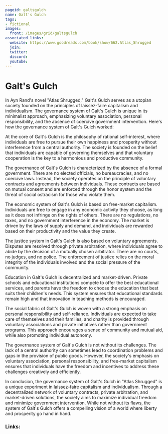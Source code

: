 ```yaml
---
pageid: galtsgulch
name: Galt's Gulch
tags: 
- fictional
images:
  front: /images/grid/galtsgulch
associated_links:
  website: https://www.goodreads.com/book/show/662.Atlas_Shrugged
  join: 
  twitter: 
  discord: 
  youtube:
---
```


# Galt's Gulch

In Ayn Rand's novel "Atlas Shrugged," Galt's Gulch serves as a utopian society founded on the principles of laissez-faire capitalism and individualism. The governance system of Galt's Gulch is unique in its minimalist approach, emphasizing voluntary association, personal responsibility, and the absence of coercive government intervention. Here's how the governance system of Galt's Gulch worked:

At the core of Galt's Gulch is the philosophy of rational self-interest, where individuals are free to pursue their own happiness and prosperity without interference from a central authority. The society is founded on the belief that individuals are capable of governing themselves and that voluntary cooperation is the key to a harmonious and productive community.

The governance of Galt's Gulch is characterized by the absence of a formal government. There are no elected officials, no bureaucracies, and no coercive laws. Instead, the society operates on the principle of voluntary contracts and agreements between individuals. These contracts are based on mutual consent and are enforced through the honor system and the threat of social ostracism for those who violate them.

The economic system of Galt's Gulch is based on free-market capitalism. Individuals are free to engage in any economic activity they choose, as long as it does not infringe on the rights of others. There are no regulations, no taxes, and no government interference in the economy. The market is driven by the laws of supply and demand, and individuals are rewarded based on their productivity and the value they create.

The justice system in Galt's Gulch is also based on voluntary agreements. Disputes are resolved through private arbitration, where individuals agree to abide by the decision of a mutually chosen arbitrator. There are no courts, no judges, and no police. The enforcement of justice relies on the moral integrity of the individuals involved and the social pressure of the community.

Education in Galt's Gulch is decentralized and market-driven. Private schools and educational institutions compete to offer the best educational services, and parents have the freedom to choose the education that best suits their children's needs. This system ensures that educational standards remain high and that innovation in teaching methods is encouraged.

The social fabric of Galt's Gulch is woven with a strong emphasis on personal responsibility and self-reliance. Individuals are expected to take care of themselves and their families, and charity is provided through voluntary associations and private initiatives rather than government programs. This approach encourages a sense of community and mutual aid, while also promoting individual autonomy.

The governance system of Galt's Gulch is not without its challenges. The lack of a central authority can sometimes lead to coordination problems and gaps in the provision of public goods. However, the society's emphasis on voluntary association, personal responsibility, and free-market capitalism ensures that individuals have the freedom and incentives to address these challenges creatively and efficiently.

In conclusion, the governance system of Galt's Gulch in "Atlas Shrugged" is a unique experiment in laissez-faire capitalism and individualism. Through a decentralized network of voluntary contracts, private arbitration, and market-driven solutions, the society aims to maximize individual freedom and minimize government intervention. While not without its flaws, the system of Galt's Gulch offers a compelling vision of a world where liberty and prosperity go hand in hand.

### Links:

